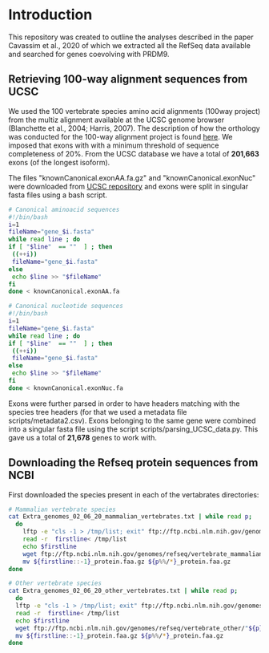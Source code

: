 Introduction
============

This repository was created to outline the analyses described in the paper Cavassim et al., 2020 of which we extracted all the RefSeq data available and searched for genes coevolving with PRDM9.

Retrieving 100-way alignment sequences from UCSC
-----------------------------
We used the 100 vertebrate species amino acid alignments (100way project) from the multiz alignment available at the UCSC genome browser (Blanchette et al., 2004; Harris, 2007). The description of how the orthology was conducted for the 100-way alignment project is found [here](http://genome.ucsc.edu/cgi-bin/hgTrackUi?db=hg19&g=cons100way).
We imposed that exons with with a minimum threshold of sequence completeness of 20%. From the UCSC database we have a total of **201,663** exons (of the longest isoform).

The files "knownCanonical.exonAA.fa.gz" and "knownCanonical.exonNuc" were downloaded from [UCSC repository](http://hgdownload.cse.ucsc.edu/goldenpath/hg19/multiz100way/alignments/) and exons were split in singular fasta files using a bash script.

``` bash
# Canonical aminoacid sequences
#!/bin/bash
i=1
fileName="gene_$i.fasta"
while read line ; do 
if [ "$line"  == ""  ] ; then
 ((++i))
 fileName="gene_$i.fasta"
else
 echo $line >> "$fileName"
fi
done < knownCanonical.exonAA.fa

# Canonical nucleotide sequences
#!/bin/bash
i=1
fileName="gene_$i.fasta"
while read line ; do 
if [ "$line"  == ""  ] ; then
 ((++i))
 fileName="gene_$i.fasta"
else
 echo $line >> "$fileName"
fi
done < knownCanonical.exonNuc.fa

``` 
Exons were further parsed in order to have headers matching with the species tree headers (for that we used a metadata file scripts/metadata2.csv). Exons belonging to the same gene were combined into a singular fasta file using the script scripts/parsing_UCSC_data.py. This gave us a total of **21,678** genes to work with.

Downloading the Refseq protein sequences from NCBI
-----------------------------
First downloaded the species present in each of the vertabrates directories:

``` bash
# Mammalian vertebrate species
cat Extra_genomes_02_06_20_mammalian_vertebrates.txt | while read p;
  do   
    lftp -e "cls -1 > /tmp/list; exit" ftp://ftp.ncbi.nlm.nih.gov/genomes/refseq/vertebrate_mammalian/"${p}"
    read -r  firstline< /tmp/list
    echo $firstline
    wget ftp://ftp.ncbi.nlm.nih.gov/genomes/refseq/vertebrate_mammalian/"${p}""${firstline::-1}"/"${firstline::-1}_protein.faa.gz" 
    mv ${firstline::-1}_protein.faa.gz ${p%%/*}_protein.faa.gz
done

# Other vertebrate species
cat Extra_genomes_02_06_20_other_vertebrates.txt | while read p;
  do   
  lftp -e "cls -1 > /tmp/list; exit" ftp://ftp.ncbi.nlm.nih.gov/genomes/refseq/vertebrate_other/"${p}"
  read -r  firstline< /tmp/list
  echo $firstline
  wget ftp://ftp.ncbi.nlm.nih.gov/genomes/refseq/vertebrate_other/"${p}""${firstline::-1}"/"${firstline::-1}_protein.faa.gz"
  mv ${firstline::-1}_protein.faa.gz ${p%%/*}_protein.faa.gz  
done
```

